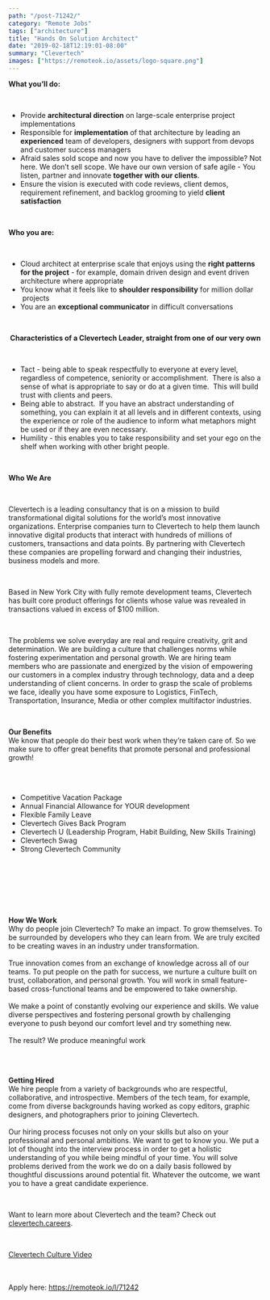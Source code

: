 ```yaml
---
path: "/post-71242/"
category: "Remote Jobs"
tags: ["architecture"]
title: "Hands On Solution Architect"
date: "2019-02-18T12:19:01-08:00"
summary: "Clevertech"
images: ["https://remoteok.io/assets/logo-square.png"]
---
```


<p><strong>What you&rsquo;ll do:</strong></p><br /><ul><li>Provide <strong>architectural direction</strong> on large-scale enterprise project implementations</li><li>Responsible for <strong>implementation</strong> of that architecture by leading an <strong>experienced</strong> team of developers, designers with support from devops and customer success managers</li><li>Afraid sales sold scope and now you have to deliver the impossible? Not here. We don&rsquo;t sell scope. We have our own version of safe agile - You listen, partner and innovate <strong>together with our clients</strong>.</li><li>Ensure the vision is executed with code reviews, client demos, requirement refinement, and backlog grooming to yield <strong>client satisfaction</strong></li></ul><br /><p><strong>Who you are:</strong></p><br /><ul><li>Cloud architect at enterprise scale that enjoys using the <strong>right patterns for the project</strong> - for example, domain driven design and event driven architecture where appropriate</li><li>You know what it feels like to <strong>shoulder responsibility</strong> for million dollar &nbsp;projects</li><li>You are an <strong>exceptional communicator</strong> in difficult conversations</li></ul><br /><p><strong>&nbsp;Characteristics of a Clevertech Leader, straight from one of our very own</strong></p><br /><ul><li>Tact - being able to speak respectfully to everyone at every level, regardless of competence, seniority or accomplishment.&nbsp; There is also a sense of what is appropriate to say or do at a given time.&nbsp; This will build trust with clients and peers.</li><li>Being able to abstract.&nbsp; If you have an abstract understanding of something, you can explain it at all levels and in different contexts, using the experience or role of the audience to inform what metaphors might be used or if they are even necessary.</li><li>Humility - this enables you to take responsibility and set your ego on the shelf when working with other bright people.</li></ul><br /><p><strong>Who We Are</strong></p><br /><p>Clevertech is a leading consultancy that is on a mission to build transformational digital solutions for the world&rsquo;s most innovative organizations. Enterprise companies turn to Clevertech to help them launch innovative digital products that interact with hundreds of millions of customers, transactions and data points. By partnering with Clevertech these companies are propelling forward and changing their industries, business models and more.</p><br /><p>Based in New York City with fully remote development teams, Clevertech has built core product offerings for clients whose value was revealed in transactions valued in excess of $100 million. &nbsp;</p><br /><p>The problems we solve everyday are real and require creativity, grit and determination. We are building a culture that challenges norms while fostering experimentation and personal growth. We are hiring team members who are passionate and energized by the vision of empowering our customers in a complex industry through technology, data and a deep understanding of client concerns. In order to grasp the scale of problems we face, ideally you have some exposure to Logistics, FinTech, Transportation, Insurance, Media or other complex multifactor industries.</p><br /><p><strong>Our Benefits</strong><br>We know that people do their best work when they&rsquo;re taken care of. So we make sure to offer great benefits that promote personal and professional growth!<br><br></p><br /><ul><li>Competitive Vacation Package</li><li>Annual Financial Allowance for YOUR development</li><li>Flexible Family Leave</li><li>Clevertech Gives Back Program</li><li>Clevertech U (Leadership Program, Habit Building, New Skills Training)</li><li>Clevertech Swag</li><li>Strong Clevertech Community</li></ul><br /><p><br><br></p><br /><p><strong>How We Work</strong><br>Why do people join Clevertech? To make an impact. To grow themselves. To be surrounded by developers who they can learn from. We are truly excited to be creating waves in an industry under transformation.<br><br>True innovation comes from an exchange of knowledge across all of our teams. To put people on the path for success, we nurture a culture built on trust, collaboration, and personal growth. You will work in small feature-based cross-functional teams and be empowered to take ownership.<br><br>We make a point of constantly evolving our experience and skills. We value diverse perspectives and fostering personal growth by challenging everyone to push beyond our comfort level and try something new.<br><br>The result? We produce meaningful work</p><br /><p><br><strong>Getting Hired</strong><br>We hire people from a variety of backgrounds who are respectful, collaborative, and introspective. Members of the tech team, for example, come from diverse backgrounds having worked as copy editors, graphic designers, and photographers prior to joining Clevertech.<br><br>Our hiring process focuses not only on your skills but also on your professional and personal ambitions. We want to get to know you. We put a lot of thought into the interview process in order to get a holistic understanding of you while being mindful of your time. You will solve problems derived from the work we do on a daily basis followed by thoughtful discussions around potential fit. Whatever the outcome, we want you to have a great candidate experience.</p><br /><p>Want to learn more about Clevertech and the team? Check out<a href="http://clevertech.careers/" rel="nofollow"> clevertech.careers</a>.</p><br /><p><a href="https://youtu.be/z5daft3oGjM" rel="nofollow">Clevertech Culture Video</a></p>

<br/>
<br/>
Apply here: <A HREF="https://remoteok.io/l/71242">https://remoteok.io/l/71242</A>
